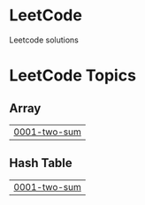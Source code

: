 # LeetCode
Leetcode solutions

<!---LeetCode Topics Start-->
# LeetCode Topics
## Array
|  |
| ------- |
| [0001-two-sum](https://github.com/JayeshPadhiar/LeetCode/tree/master/0001-two-sum) |
## Hash Table
|  |
| ------- |
| [0001-two-sum](https://github.com/JayeshPadhiar/LeetCode/tree/master/0001-two-sum) |
<!---LeetCode Topics End-->